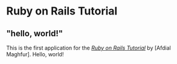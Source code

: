 # Ruby on Rails Tutorial

## "hello, world!"

This is the first application for the
[*Ruby on Rails Tutorial*](https://www.railstutorial.org/)
by [Afdial Maghfur]. Hello, world!
